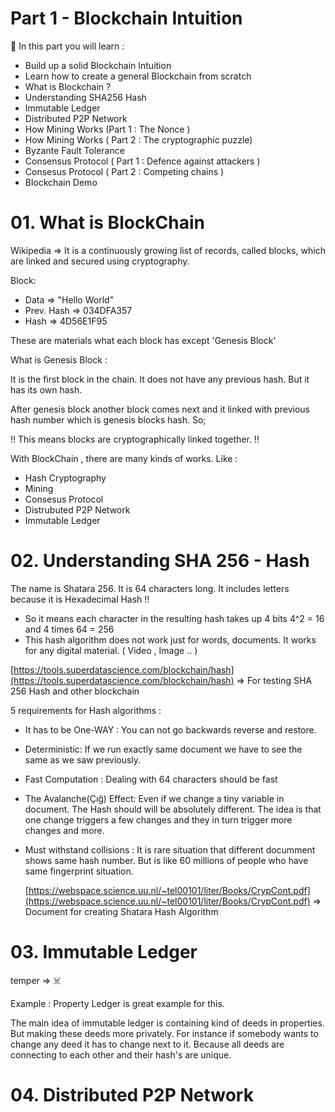 # Part 1 - Blockchain Intuition

<aside>
📢 In this part you will learn :

- Build up a solid Blockchain Intuition
- Learn how to create a general Blockchain from scratch
- What is Blockchain ?
- Understanding SHA256 Hash
- Immutable Ledger
- Distributed P2P Network
- How Mining Works (Part 1 : The Nonce )
- How Mining Works ( Part 2 : The cryptographic puzzle)
- Byzante Fault Tolerance
- Consensus Protocol ( Part 1 : Defence against attackers )
- Consesus Protocol ( Part 2 : Competing chains )
- Blockchain Demo
</aside>

# 01. What is BlockChain

Wikipedia ⇒ It is a continuously growing list of records, called blocks, which are linked and secured using cryptography.

Block: 

- Data ⇒ "Hello World"
- Prev. Hash ⇒ 034DFA357
- Hash ⇒ 4D56E1F95

These are materials what each block has except 'Genesis Block'

What is Genesis Block : 

It is the first block in the chain. It does not have any previous hash. But it has its own hash. 

After genesis block another block comes next and it linked with previous hash number which is genesis blocks hash. So;

!! This means blocks are cryptographically linked together. !!

With BlockChain , there are many kinds of works. Like :

- Hash Cryptography
- Mining
- Consesus Protocol
- Distrubuted P2P Network
- Immutable Ledger

# 02. Understanding SHA 256 - Hash

  The name is Shatara 256. It is 64 characters long. It includes letters because it is Hexadecimal Hash !!

- So it means each character in the resulting hash takes up 4 bits 4^2 = 16 and 4 times 64 = 256
- This hash algorithm does not work just for words, documents. It works for any digital material. ( Video , Image .. )

[https://tools.superdatascience.com/blockchain/hash](https://tools.superdatascience.com/blockchain/hash) ⇒ For testing SHA 256 Hash and other blockchain 

5 requirements for Hash algorithms :

- It has to be One-WAY : You can not go backwards reverse and restore.
- Deterministic: If we run exactly same document we have to see the same as we saw previously.
- Fast Computation :   Dealing with 64 characters should be fast
- The Avalanche(Çığ) Effect:  Even if we change a tiny variable in document. The Hash should will be absolutely different. The idea is that one change triggers a few changes and they in turn trigger more changes and more.
- Must withstand collisions :  It is rare situation that different documment shows same hash number. But is like 60 millions of people who have same fingerprint situation.
    
    [https://webspace.science.uu.nl/~tel00101/liter/Books/CrypCont.pdf](https://webspace.science.uu.nl/~tel00101/liter/Books/CrypCont.pdf) ⇒ Document for creating Shatara Hash Algorithm
    

# 03. Immutable Ledger

temper ⇒ ☠️

Example : Property Ledger is great example for this.

The main idea of immutable ledger is containing kind of deeds in properties. But making these deeds more privately. For instance if somebody wants to change any deed it has to change next to it. Because all deeds are connecting to each other and their hash's are unique. 

# 04. Distributed P2P Network
